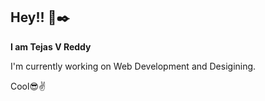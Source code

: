 ## Hey!! 👋✒️
**I am Tejas V Reddy**

I'm currently working on Web Development and Desigining.


Cool😎✌️
